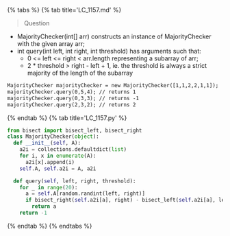 {% tabs %}
{% tab title='LC_1157.md' %}

> Question

* MajorityChecker(int[] arr) constructs an instance of MajorityChecker with the given array arr;
* int query(int left, int right, int threshold) has arguments such that:
  * 0 <= left <= right < arr.length representing a subarray of arr;
  * 2 * threshold > right - left + 1, ie. the threshold is always a strict majority of the length of the subarray

```txt
MajorityChecker majorityChecker = new MajorityChecker([1,1,2,2,1,1]);
majorityChecker.query(0,5,4); // returns 1
majorityChecker.query(0,3,3); // returns -1
majorityChecker.query(2,3,2); // returns 2
```

{% endtab %}
{% tab title='LC_1157.py' %}

```py
from bisect import bisect_left, bisect_right
class MajorityChecker(object):
  def __init__(self, A):
    a2i = collections.defaultdict(list)
    for i, x in enumerate(A):
      a2i[x].append(i)
    self.A, self.a2i = A, a2i

  def query(self, left, right, threshold):
    for _ in range(20):
      a = self.A[random.randint(left, right)]
      if bisect_right(self.a2i[a], right) - bisect_left(self.a2i[a], left) >= threshold:
        return a
    return -1
```

{% endtab %}
{% endtabs %}
